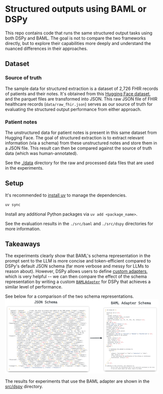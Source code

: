 # Structured outputs using BAML or DSPy

This repo contains code that runs the same structured output tasks using both DSPy and BAML.
The goal is not to compare the two frameworks directly, but to explore their capabilities more
deeply and understand the nuanced differences in their approaches.

## Dataset

### Source of truth

The sample data for structured extraction is a dataset of 2,726 FHIR records of patients and their notes.
It's obtained from this [Hugging Face dataset](https://huggingface.co/datasets/kishanbodybrain/test-fhir/tree/main/data),
and the parquet files are transformed into JSON. This raw JSON file of FHIR healthcare records
(`data/raw_fhir.json`) serves as our source of truth for evaluating the structured output performance
from either approach.

### Patient notes

The unstructured data for patient notes is present in this same dataset from Hugging Face. The goal
of structured extraction is to extract relevant information (via a schema) from these unstructured notes
and store them in a JSON file. This result can then be compared against the source of truth data (which
was human-annotated).

See the [./data](./data) directory for the raw and processed data files that are used in the experiments.

## Setup

It's recommended to [install uv](https://docs.astral.sh/uv/getting-started/installation/) to manage the dependencies.

```bash
uv sync
```

Install any additional Python packages via `uv add <package_name>`.

See the evaluation results in the `./src/baml`  and `./src/dspy` directories for more information.

## Takeaways

The experiments clearly show that BAML's schema representation in the prompt sent to the LLM is more
concise and token-efficient compared to DSPy's default JSON schema (far more verbose and messy for
LLMs to reason about). However, DSPy allows users to define [custom adapters](https://dspy.ai/learn/programming/language_models/?h=adapter#advanced-building-custom-lms-and-writing-your-own-adapters),
which is very helpful -- we can then compare the effect of the schema representation by
writing a custom [`BAMLAdapter`](./src/dspy/baml_adapter.py) for DSPy that achieves a similar level of performance.

See below for a comparison of the two schema representations.
![](./assets/json-schema-vs-baml.png)

The results for experiments that use the BAML adapter are shown in the [src/dspy](./src/dspy) directory.